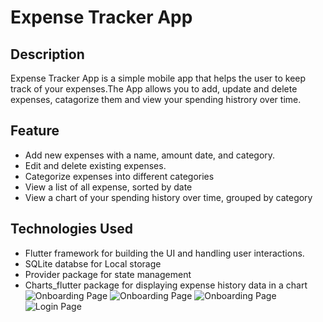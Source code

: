 # Expense Tracker App
## Description
Expense Tracker App is a simple mobile app that helps the user to keep track of your expenses.The App allows you to add, update and delete expenses, catagorize them and view your spending histrory over time.
## Feature
 * Add new expenses with a name, amount date, and category.
 * Edit and delete existing expenses.
 * Categorize expenses into different categories
 * View a list of all expense, sorted by date
 * View a chart of your spending history over time, grouped by category
## Technologies Used
 * Flutter framework for building the UI and handling user interactions.
 * SQLite databse for Local storage
 * Provider package for state management
 * Charts_flutter package for displaying expense history data in a chart
![Onboarding Page](/image_for_readMe/on1.png)
![Onboarding Page](/image_for_readMe/on2.png)
![Onboarding Page](/image_for_readMe/on3.png)
![Login Page](/image_for_readMe/login.png)
